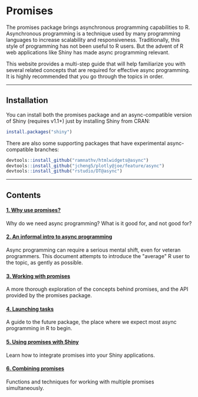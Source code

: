 # Promises

The promises package brings asynchronous programming capabilities to R. Asynchronous programming is a technique used by many programming languages to increase scalability and responsiveness. Traditionally, this style of programming has not been useful to R users. But the advent of R web applications like Shiny has made async programming relevant.

This website provides a multi-step guide that will help familiarize you with several related concepts that are required for effective async programming. It is highly recommended that you go through the topics in order.

---

## Installation

You can install both the promises package and an async-compatible version of Shiny (requires v1.1+) just by installing Shiny from CRAN:

```r
install.packages("shiny")
```

There are also some supporting packages that have experimental async-compatible branches:

```r
devtools::install_github("ramnathv/htmlwidgets@async")
devtools::install_github("jcheng5/plotly@joe/feature/async")
devtools::install_github("rstudio/DT@async")
```

---

<style>
.contents a.anchor { display: none; }
</style>

## Contents

#### [1. Why use promises?](articles/motivation.html)

Why do we need async programming? What is it good for, and not good for?

#### [2. An informal intro to async programming](articles/intro.html)

Async programming can require a serious mental shift, even for veteran programmers. This document attempts to introduce the "average" R user to the topic, as gently as possible.

#### [3. Working with promises](articles/overview.html)

A more thorough exploration of the concepts behind promises, and the API provided by the promises package.

#### [4. Launching tasks](articles/futures.html)

A guide to the future package, the place where we expect most async programming in R to begin.

#### [5. Using promises with Shiny](articles/shiny.html)

Learn how to integrate promises into your Shiny applications.

#### [6. Combining promises](articles/combining.html)

Functions and techniques for working with multiple promises simultaneously.
